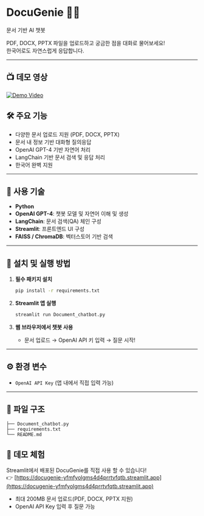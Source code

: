 # DocuGenie 🧞‍♂️  
문서 기반 AI 챗봇  

PDF, DOCX, PPTX 파일을 업로드하고 궁금한 점을 대화로 물어보세요!  
한국어로도 자연스럽게 응답합니다.

---

## 📺 데모 영상
[![Demo Video](https://img.youtube.com/vi/HqXMsq-ZIs0/0.jpg)](https://www.youtube.com/watch?v=HqXMsq-ZIs0)


## 🛠️ 주요 기능

- 다양한 문서 업로드 지원 (PDF, DOCX, PPTX)
- 문서 내 정보 기반 대화형 질의응답
- OpenAI GPT-4 기반 자연어 처리
- LangChain 기반 문서 검색 및 응답 처리
- 한국어 완벽 지원

---

## 🧰 사용 기술

- **Python**
- **OpenAI GPT-4**: 챗봇 모델 및 자연어 이해 및 생성
- **LangChain**: 문서 검색(QA) 체인 구성
- **Streamlit**: 프론트엔드 UI 구성
- **FAISS / ChromaDB**: 벡터스토어 기반 검색

---

## 🚀 설치 및 실행 방법

1. **필수 패키지 설치**
    ```bash
    pip install -r requirements.txt
    ```

2. **Streamlit 앱 실행**
    ```bash
    streamlit run Document_chatbot.py
    ```

3. **웹 브라우저에서 챗봇 사용**
    - 문서 업로드 → OpenAI API 키 입력 → 질문 시작!

---

## ⚙️ 환경 변수

- `OpenAI API Key` (앱 내에서 직접 입력 가능)

---

## 📁 파일 구조

```
├── Document_chatbot.py
├── requirements.txt
└── README.md
```

## 🔗 데모 체험

Streamlit에서 배포된 DocuGenie를 직접 사용 할 수 있습니다!  
👉 [https://docugenie-yfmfyolgms4d4prrtvfqtb.streamlit.app](https://docugenie-yfmfyolgms4d4prrtvfqtb.streamlit.app)

- 최대 200MB 문서 업로드(PDF, DOCX, PPTX 지원)
- OpenAI API Key 입력 후 질문 가능


